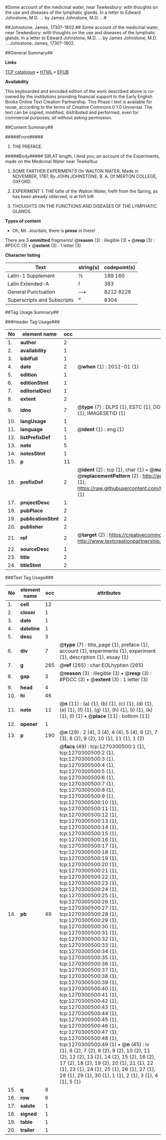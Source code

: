 #Some account of the medicinal water, near Tewkesbury: with thoughts on the use and diseases of the lymphatic glands. In a letter to Edward Johnstone, M.D. ... by James Johnstone, M.D. ...#

##Johnstone, James, 1730?-1802.##
Some account of the medicinal water, near Tewkesbury: with thoughts on the use and diseases of the lymphatic glands. In a letter to Edward Johnstone, M.D. ... by James Johnstone, M.D. ...
Johnstone, James, 1730?-1802.

##General Summary##

**Links**

[TCP catalogue](http://www.ota.ox.ac.uk/tcp/)  • 
[HTML](http://tei.it.ox.ac.uk/tcp/Texts-HTML/free/004/004848855.html)  • 
[EPUB](http://tei.it.ox.ac.uk/tcp/Texts-EPUB/free/004/004848855.epub)

**Availability**

This keyboarded and encoded edition of the
	       work described above is co-owned by the institutions
	       providing financial support to the Early English Books
	       Online Text Creation Partnership. This Phase I text is
	       available for reuse, according to the terms of Creative
	       Commons 0 1.0 Universal. The text can be copied,
	       modified, distributed and performed, even for
	       commercial purposes, all without asking permission.


##Content Summary##

#####Front#####

1. THE PREFACE.

#####Body#####
SIR,AT length, I ſend you, an account of the Experiments, made on the Medicinal Water near Tewkeſbur
1. SOME FARTHER EXPERIMENTS On WALTON WATER, Made in NOVEMBER, 1787, By JOHN JOHNSTONE, B. A. Of MERTON COLLEGE, OXFORD.

1. EXPERIMENT 1.
THE taſte of the Walton Water, freſh from the Spring, as has been already obſerved, is at firſt ſoft
1. THOUGHTS ON THE FUNCTIONS AND DISEASES OF THE LYMPHATIC GLANDS.

**Types of content**

  * Oh, Mr. Jourdain, there is **prose** in there!

There are 3 **ommitted** fragments! 
 @__reason__ (3) : illegible (3)  •  @__resp__ (3) : #PDCC (3)  •  @__extent__ (3) : 1 letter (3)

**Character listing**


|Text|string(s)|codepoint(s)|
|---|---|---|
|Latin-1 Supplement|½ |189 160|
|Latin Extended-A|ſ|383|
|General Punctuation|—•|8212 8226|
|Superscripts             and Subscripts|⁰|8304|

##Tag Usage Summary##

###Header Tag Usage###

|No|element name|occ|attributes|
|---|---|---|---|
|1.|__author__|2||
|2.|__availability__|1||
|3.|__biblFull__|1||
|4.|__date__|2| @__when__ (1) : 2012-01 (1)|
|5.|__edition__|1||
|6.|__editionStmt__|1||
|7.|__editorialDecl__|1||
|8.|__extent__|2||
|9.|__idno__|7| @__type__ (7) : DLPS (1), ESTC (1), DOCNO (1), TCP (1), GALEDOCNO (1), CONTENTSET (1), IMAGESETID (1)|
|10.|__langUsage__|1||
|11.|__language__|1| @__ident__ (1) : eng (1)|
|12.|__listPrefixDef__|1||
|13.|__note__|5||
|14.|__notesStmt__|1||
|15.|__p__|11||
|16.|__prefixDef__|2| @__ident__ (2) : tcp (1), char (1)  •  @__matchPattern__ (2) : ([0-9\-]+):([0-9IVX]+) (1), (.+) (1)  •  @__replacementPattern__ (2) : http://eebo.chadwyck.com/downloadtiff?vid=$1&page=$2 (1), https://raw.githubusercontent.com/textcreationpartnership/Texts/master/tcpchars.xml#$1 (1)|
|17.|__projectDesc__|1||
|18.|__pubPlace__|2||
|19.|__publicationStmt__|2||
|20.|__publisher__|2||
|21.|__ref__|2| @__target__ (2) : https://creativecommons.org/publicdomain/zero/1.0/ (1), http://www.textcreationpartnership.org/docs/. (1)|
|22.|__sourceDesc__|1||
|23.|__title__|2||
|24.|__titleStmt__|2||


###Text Tag Usage###

|No|element name|occ|attributes|
|---|---|---|---|
|1.|__cell__|12||
|2.|__closer__|1||
|3.|__date__|1||
|4.|__dateline__|1||
|5.|__desc__|3||
|6.|__div__|7| @__type__ (7) : title_page (1), preface (1), account (1), experiments (1), experiment (1), description (1), essay (1)|
|7.|__g__|265| @__ref__ (265) : char:EOLhyphen (265)|
|8.|__gap__|3| @__reason__ (3) : illegible (3)  •  @__resp__ (3) : #PDCC (3)  •  @__extent__ (3) : 1 letter (3)|
|9.|__head__|4||
|10.|__hi__|46||
|11.|__note__|11| @__n__ (11) : (a) (1), (b) (1), (c) (1), (d) (1), (e) (1), (f) (1), (g) (1), (h) (1), (i) (1), (k) (1), (l) (1)  •  @__place__ (11) : bottom (11)|
|12.|__opener__|1||
|13.|__p__|190| @__n__ (29) : 2 (4), 3 (4), 4 (4), 5 (4), 6 (2), 7 (3), 8 (2), 9 (2), 10 (1), 11 (1), 1 (2)|
|14.|__pb__|49| @__facs__ (49) : tcp:1270300500:1 (1), tcp:1270300500:2 (1), tcp:1270300500:3 (1), tcp:1270300500:4 (1), tcp:1270300500:5 (1), tcp:1270300500:6 (1), tcp:1270300500:7 (1), tcp:1270300500:8 (1), tcp:1270300500:9 (1), tcp:1270300500:10 (1), tcp:1270300500:11 (1), tcp:1270300500:12 (1), tcp:1270300500:13 (1), tcp:1270300500:14 (1), tcp:1270300500:15 (1), tcp:1270300500:16 (1), tcp:1270300500:17 (1), tcp:1270300500:18 (1), tcp:1270300500:19 (1), tcp:1270300500:20 (1), tcp:1270300500:21 (1), tcp:1270300500:22 (1), tcp:1270300500:23 (1), tcp:1270300500:24 (1), tcp:1270300500:25 (1), tcp:1270300500:26 (1), tcp:1270300500:27 (1), tcp:1270300500:28 (1), tcp:1270300500:29 (1), tcp:1270300500:30 (1), tcp:1270300500:31 (1), tcp:1270300500:32 (1), tcp:1270300500:33 (1), tcp:1270300500:34 (1), tcp:1270300500:35 (1), tcp:1270300500:36 (1), tcp:1270300500:37 (1), tcp:1270300500:38 (1), tcp:1270300500:39 (1), tcp:1270300500:40 (1), tcp:1270300500:41 (1), tcp:1270300500:42 (1), tcp:1270300500:43 (1), tcp:1270300500:44 (1), tcp:1270300500:45 (1), tcp:1270300500:46 (1), tcp:1270300500:47 (1), tcp:1270300500:48 (1), tcp:1270300500:49 (1)  •  @__n__ (45) : iv (1), 6 (2), 7 (2), 8 (2), 9 (2), 10 (2), 11 (2), 12 (2), 13 (2), 14 (2), 15 (2), 16 (2), 17 (2), 18 (2), 19 (2), 20 (1), 21 (1), 22 (1), 23 (1), 24 (1), 25 (1), 26 (1), 27 (1), 28 (1), 29 (1), 30 (1), 1 (1), 2 (1), 3 (1), 4 (1), 5 (1)|
|15.|__q__|8||
|16.|__row__|6||
|17.|__salute__|1||
|18.|__signed__|1||
|19.|__table__|1||
|20.|__trailer__|1||
